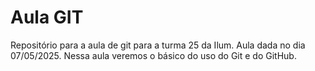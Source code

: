 # Aula GIT
Repositório para a aula de git para a turma 25 da Ilum.
Aula dada no dia 07/05/2025. Nessa aula veremos o básico do uso do Git e do GitHub.
